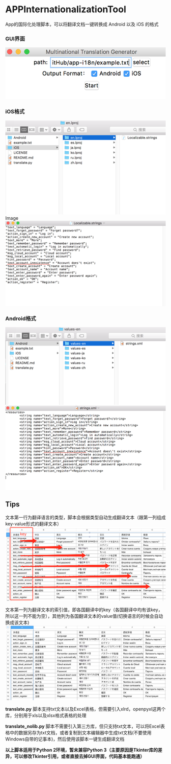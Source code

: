 # APPInternationalizationTool

App的国际化处理脚本，可以将翻译文档一键转换成 Android 以及 iOS 的格式

### GUI界面

![GUI界面](Image/program_interface.png)

### iOS格式

![iOS格式输出](Image/output_iOS.png)Image
![iOS格式输出详情](Image/output_iOS_details.png)

### Android格式

![Android格式输出](Image/output_Android.png)
![Android格式输出详情](Image/output_Android_details.png)

## Tips

文本第一行为翻译语言的类型，脚本会根据类型自动生成翻译文本（跟第一列组成key-value形式的翻译文本）
![文本第一行](Image/first_row.png)

文本第一列为翻译文本的索引值，即各国翻译中的key（各国翻译中均有该key，所以这一列不能为空），其他列为各国翻译文本的value值(切换语言的时候会自动换成该文本)
![文本第一列](Image/first_col.png)

**translate.py**
脚本支持txt文本以及Excel表格，但需要引入xlrd，openpyxl这两个库，分别用于xls以及xlsx格式表格的处理

**translate_nolib.py**
脚本不需要引入第三方库，但只支持txt文本，可以将Excel表格中的数据另存为txt文档，或者复制到文本编辑器中生成txt文档(不要使用Windows自带的记事本)，然后使用该脚本一键生成翻译文档

**以上脚本适用于Python 2环境，暂未兼容Python 3（主要原因是Tkinter库的差异，可以修改Tkinter引用，或者直接去掉GUI界面，代码基本能跑通）**



